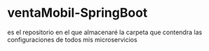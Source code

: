 # ventaMobil-SpringBoot
es el repositorio en el que almacenaré la carpeta que contendra las configuraciones de todos mis microservicios
